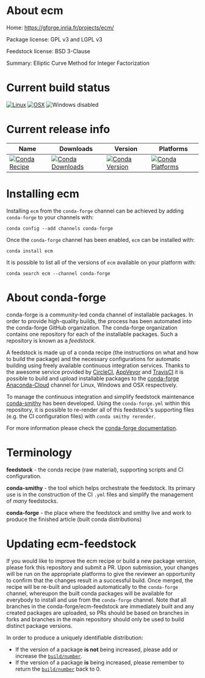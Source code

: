 About ecm
=========

Home: https://gforge.inria.fr/projects/ecm/

Package license: GPL v3 and LGPL v3

Feedstock license: BSD 3-Clause

Summary: Elliptic Curve Method for Integer Factorization



Current build status
====================

[![Linux](https://img.shields.io/circleci/project/github/conda-forge/ecm-feedstock/master.svg?label=Linux)](https://circleci.com/gh/conda-forge/ecm-feedstock)
[![OSX](https://img.shields.io/travis/conda-forge/ecm-feedstock/master.svg?label=macOS)](https://travis-ci.org/conda-forge/ecm-feedstock)
![Windows disabled](https://img.shields.io/badge/Windows-disabled-lightgrey.svg)

Current release info
====================

| Name | Downloads | Version | Platforms |
| --- | --- | --- | --- |
| [![Conda Recipe](https://img.shields.io/badge/recipe-ecm-green.svg)](https://anaconda.org/conda-forge/ecm) | [![Conda Downloads](https://img.shields.io/conda/dn/conda-forge/ecm.svg)](https://anaconda.org/conda-forge/ecm) | [![Conda Version](https://img.shields.io/conda/vn/conda-forge/ecm.svg)](https://anaconda.org/conda-forge/ecm) | [![Conda Platforms](https://img.shields.io/conda/pn/conda-forge/ecm.svg)](https://anaconda.org/conda-forge/ecm) |

Installing ecm
==============

Installing `ecm` from the `conda-forge` channel can be achieved by adding `conda-forge` to your channels with:

```
conda config --add channels conda-forge
```

Once the `conda-forge` channel has been enabled, `ecm` can be installed with:

```
conda install ecm
```

It is possible to list all of the versions of `ecm` available on your platform with:

```
conda search ecm --channel conda-forge
```


About conda-forge
=================

conda-forge is a community-led conda channel of installable packages.
In order to provide high-quality builds, the process has been automated into the
conda-forge GitHub organization. The conda-forge organization contains one repository
for each of the installable packages. Such a repository is known as a *feedstock*.

A feedstock is made up of a conda recipe (the instructions on what and how to build
the package) and the necessary configurations for automatic building using freely
available continuous integration services. Thanks to the awesome service provided by
[CircleCI](https://circleci.com/), [AppVeyor](https://www.appveyor.com/)
and [TravisCI](https://travis-ci.org/) it is possible to build and upload installable
packages to the [conda-forge](https://anaconda.org/conda-forge)
[Anaconda-Cloud](https://anaconda.org/) channel for Linux, Windows and OSX respectively.

To manage the continuous integration and simplify feedstock maintenance
[conda-smithy](https://github.com/conda-forge/conda-smithy) has been developed.
Using the ``conda-forge.yml`` within this repository, it is possible to re-render all of
this feedstock's supporting files (e.g. the CI configuration files) with ``conda smithy rerender``.

For more information please check the [conda-forge documentation](https://conda-forge.org/docs/).

Terminology
===========

**feedstock** - the conda recipe (raw material), supporting scripts and CI configuration.

**conda-smithy** - the tool which helps orchestrate the feedstock.
                   Its primary use is in the construction of the CI ``.yml`` files
                   and simplify the management of *many* feedstocks.

**conda-forge** - the place where the feedstock and smithy live and work to
                  produce the finished article (built conda distributions)


Updating ecm-feedstock
======================

If you would like to improve the ecm recipe or build a new
package version, please fork this repository and submit a PR. Upon submission,
your changes will be run on the appropriate platforms to give the reviewer an
opportunity to confirm that the changes result in a successful build. Once
merged, the recipe will be re-built and uploaded automatically to the
`conda-forge` channel, whereupon the built conda packages will be available for
everybody to install and use from the `conda-forge` channel.
Note that all branches in the conda-forge/ecm-feedstock are
immediately built and any created packages are uploaded, so PRs should be based
on branches in forks and branches in the main repository should only be used to
build distinct package versions.

In order to produce a uniquely identifiable distribution:
 * If the version of a package **is not** being increased, please add or increase
   the [``build/number``](https://conda.io/docs/user-guide/tasks/build-packages/define-metadata.html#build-number-and-string).
 * If the version of a package **is** being increased, please remember to return
   the [``build/number``](https://conda.io/docs/user-guide/tasks/build-packages/define-metadata.html#build-number-and-string)
   back to 0.
